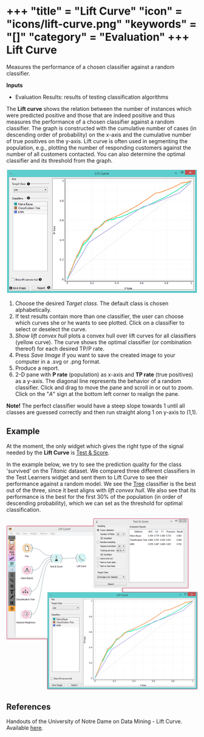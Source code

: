 +++
"title" = "Lift Curve"
"icon" = "icons/lift-curve.png"
"keywords" = "[]"
"category" = "Evaluation"
+++
Lift Curve
==========

Measures the performance of a chosen classifier against a random classifier.

**Inputs**

- Evaluation Results: results of testing classification algorithms

The **Lift curve** shows the relation between the number of instances which were predicted positive and those that are indeed positive and thus measures the performance of a chosen classifier against a random classifier. The graph is constructed with the cumulative number of cases (in descending order of probability) on the x-axis and the cumulative number of true positives on the y-axis. Lift curve is often used in segmenting the population, e.g., plotting the number of responding customers against the number of all customers contacted. You can also determine the optimal classifier and its threshold from the graph.

![](/images/evaluation/LiftCurve-stamped.png)

1. Choose the desired *Target class*. The default class is chosen alphabetically.
2. If test results contain more than one classifier, the user can choose which curves she or he wants to see plotted. Click on a classifier to select or deselect the curve.
3. *Show lift convex hull* plots a convex hull over lift curves for all classifiers (yellow curve). The curve shows the optimal classifier (or combination thereof) for each desired TP/P rate.
4. Press *Save Image* if you want to save the created image to your computer in a .svg or .png format.
5. Produce a report.
6. 2-D pane with **P rate** (population) as x-axis and **TP rate** (true positives) as a y-axis. The diagonal line represents the behavior of a random classifier. Click and drag to move the pane and scroll in or out to zoom. Click on the "*A*" sign at the bottom left corner to realign the pane.

**Note!** The perfect classifier would have a steep slope towards 1 until all
classes are guessed correctly and then run straight along 1 on y-axis to
(1,1).

Example
-------

At the moment, the only widget which gives the right type of the signal needed by the **Lift Curve** is [Test & Score](/widget-catalog/evaluation/testandscore).

In the example below, we try to see the prediction quality for the class 'survived' on the *Titanic* dataset. We compared three different classifiers in the Test Learners widget and sent them to Lift Curve to see their performance against a random model. We see the [Tree](/widget-catalog/model/tree) classifier is the best out of the three, since it best aligns with *lift convex hull*. We also see that its performance is the best for the first 30% of the population (in order of descending probability), which we can set as the threshold for optimal classification.

![](/images/evaluation/LiftCurve-example.png)

References
----------

Handouts of the University of Notre Dame on Data Mining - Lift Curve. Available [here](https://www3.nd.edu/~busiforc/handouts/DataMining/Lift%20Charts.html).
